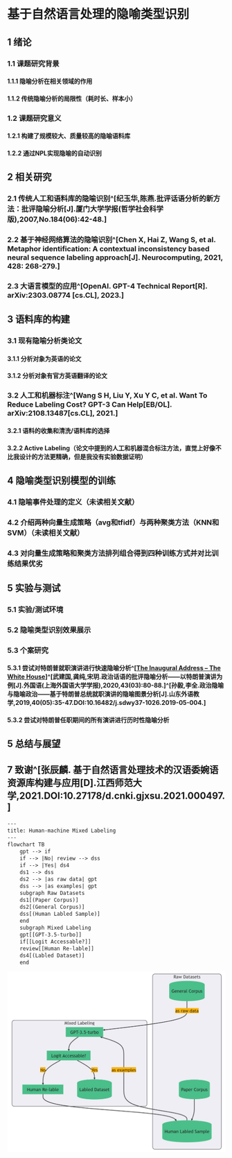 # 基于自然语言处理的隐喻类型识别

<!-- :::tip Abstract
Political metaphors are widely used to shape public opinion and influence decision-making. However, traditional methods of political Metaphor Scenario analysis (MSA) are often time-consuming, subjective and limited in scope. In this paper, we introduce a novel approach to MSA based on generative pre-trained transformers (GPT), a recent trend in natural language processing. We use GPT-3.5, a large-scale language model released by OpenAI, to analyse a corpus of political passages and generate a new dataset containing text and metaphor predictions. We then use this dataset to train our own metaphor model based on <根据实验结果选择最合适的模型>, which can identify and classify metaphors in political discourse. We test our metaphor model on the case of Trump's inaugural speech and achieve an accuracy of about <这篇论文是否存在取决于准确率的高低>, which indicates that our model can be used to analyse political metaphors effectively and efficiently.
::: -->

## 1 绪论

### 1.1 课题研究背景

#### 1.1.1 隐喻分析在相关领域的作用

#### 1.1.2 传统隐喻分析的局限性（耗时长、样本小）

### 1.2 课题研究意义

#### 1.2.1 构建了规模较大、质量较高的隐喻语料库

#### 1.2.2 通过NPL实现隐喻的自动识别

## 2 相关研究

### 2.1 传统人工和语料库的隐喻识别^[纪玉华,陈燕.批评话语分析的新方法：批评隐喻分析[J].厦门大学学报(哲学社会科学版),2007,No.184(06):42-48.]

### 2.2 基于神经网络算法的隐喻识别^[Chen X, Hai Z, Wang S, et al. Metaphor identification: A contextual inconsistency based neural sequence labeling approach[J]. Neurocomputing, 2021, 428: 268-279.]

### 2.3 大语言模型的应用^[OpenAI. GPT-4 Technical Report[R]. arXiv:2303.08774 [cs.CL], 2023.]

## 3 语料库的构建

### 3.1 现有隐喻分析类论文

#### 3.1.1 分析对象为英语的论文

#### 3.1.2 分析对象有官方英语翻译的论文

### 3.2 人工和机器标注^[Wang S H, Liu Y, Xu Y C, et al. Want To Reduce Labeling Cost? GPT-3 Can Help[EB/OL]. arXiv:2108.13487[cs.CL], 2021.]

#### 3.2.1 语料的收集和清洗/语料库的选择

#### 3.2.2 Active Labeling（论文中提到的人工和机器混合标注方法，直觉上好像不比我设计的方法更精确，但是我没有实验数据证明）

## 4 隐喻类型识别模型的训练

### 4.1 隐喻事件处理的定义（未读相关文献）

### 4.2 介绍两种向量生成策略（avg和tfidf）与两种聚类方法（KNN和SVM）（未读相关文献）

### 4.3 对向量生成策略和聚类方法排列组合得到四种训练方式并对比训练结果优劣

## 5 实验与测试

### 5.1 实验/测试环境

### 5.2 隐喻类型识别效果展示

### 5.3 个案研究

#### 5.3.1 尝试对特朗普就职演讲进行快速隐喻分析^[[The Inaugural Address – The White House](https://trumpwhitehouse.archives.gov/briefings-statements/the-inaugural-address)]^[武建国,龚纯,宋玥.政治话语的批评隐喻分析——以特朗普演讲为例[J].外国语(上海外国语大学学报),2020,43(03):80-88.]^[孙毅,李全.政治隐喻与隐喻政治——基于特朗普总统就职演讲的隐喻图景分析[J].山东外语教学,2019,40(05):35-47.DOI:10.16482/j.sdwy37-1026.2019-05-004.]

#### 5.3.2 尝试对特朗普任职期间的所有演讲进行历时性隐喻分析

## 5 总结与展望

## 7 致谢^[张辰麟. 基于自然语言处理技术的汉语委婉语资源库构建与应用[D].江西师范大学,2021.DOI:10.27178/d.cnki.gjxsu.2021.000497.]

```mermaid
---
title: Human-machine Mixed Labeling
---
flowchart TB
    gpt --> if
    if --> |No| review --> dss
    if --> |Yes| ds4
    ds1 --> dss
    ds2 --> |as raw data| gpt
    dss --> |as examples| gpt
    subgraph Raw Datasets
    ds1[(Paper Corpus)]
    ds2[(General Corpus)]
    dss[(Human Labled Sample)]
    end
    subgraph Mixed Labeling
    gpt[[GPT-3.5-turbo]]
    if[[Logit Accessable?]]
    review[[Human Re-lable]]
    ds4[(Labled Dataset)]
    end
```

![Alt text](./p4.jpg)